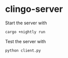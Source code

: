 # clingo-server

Start the server with

```sh
cargo +nightly run
```

Test the server with

```sh
python client.py
```
